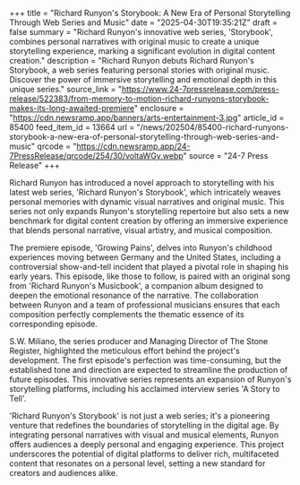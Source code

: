 +++
title = "Richard Runyon's Storybook: A New Era of Personal Storytelling Through Web Series and Music"
date = "2025-04-30T19:35:21Z"
draft = false
summary = "Richard Runyon's innovative web series, 'Storybook', combines personal narratives with original music to create a unique storytelling experience, marking a significant evolution in digital content creation."
description = "Richard Runyon debuts Richard Runyon's Storybook, a web series featuring personal stories with original music. Discover the power of immersive storytelling and emotional depth in this unique series."
source_link = "https://www.24-7pressrelease.com/press-release/522383/from-memory-to-motion-richard-runyons-storybook-makes-its-long-awaited-premiere"
enclosure = "https://cdn.newsramp.app/banners/arts-entertainment-3.jpg"
article_id = 85400
feed_item_id = 13664
url = "/news/202504/85400-richard-runyons-storybook-a-new-era-of-personal-storytelling-through-web-series-and-music"
qrcode = "https://cdn.newsramp.app/24-7PressRelease/qrcode/254/30/voltaWGy.webp"
source = "24-7 Press Release"
+++

<p>Richard Runyon has introduced a novel approach to storytelling with his latest web series, 'Richard Runyon's Storybook', which intricately weaves personal memories with dynamic visual narratives and original music. This series not only expands Runyon's storytelling repertoire but also sets a new benchmark for digital content creation by offering an immersive experience that blends personal narrative, visual artistry, and musical composition.</p><p>The premiere episode, 'Growing Pains', delves into Runyon's childhood experiences moving between Germany and the United States, including a controversial show-and-tell incident that played a pivotal role in shaping his early years. This episode, like those to follow, is paired with an original song from 'Richard Runyon's Musicbook', a companion album designed to deepen the emotional resonance of the narrative. The collaboration between Runyon and a team of professional musicians ensures that each composition perfectly complements the thematic essence of its corresponding episode.</p><p>S.W. Miliano, the series producer and Managing Director of The Stone Register, highlighted the meticulous effort behind the project's development. The first episode's perfection was time-consuming, but the established tone and direction are expected to streamline the production of future episodes. This innovative series represents an expansion of Runyon's storytelling platforms, including his acclaimed interview series 'A Story to Tell'.</p><p>'Richard Runyon's Storybook' is not just a web series; it's a pioneering venture that redefines the boundaries of storytelling in the digital age. By integrating personal narratives with visual and musical elements, Runyon offers audiences a deeply personal and engaging experience. This project underscores the potential of digital platforms to deliver rich, multifaceted content that resonates on a personal level, setting a new standard for creators and audiences alike.</p>